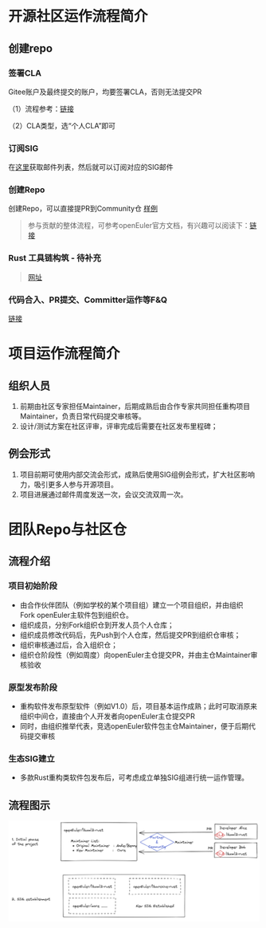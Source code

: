 # 开源社区运作流程简介

## 创建repo

### 签署CLA

Gitee账户及最终提交的账户，均要签署CLA，否则无法提交PR

（1）流程参考：[链接](https://www.openeuler.org/zh/community/contribution/)

（2）CLA类型，选“个人CLA”即可



### 订阅SIG

在[这里](https://www.openeuler.org/zh/community/mailing-list/)获取邮件列表，然后就可以订阅对应的SIG邮件




### 创建Repo

创建Repo，可以直接提PR到Community仓
[样例](https://gitee.com/openeuler/community/pulls/3527)

> 参与贡献的整体流程，可参考openEuler官方文档，有兴趣可以阅读下：[链接](https://www.openeuler.org/zh/community/contribution/detail.html#_4-%E8%B4%A1%E7%8C%AE%E5%8E%9F%E5%88%9B%E5%BC%80%E6%BA%90%E9%A1%B9%E7%9B%AE)



### Rust 工具链构筑 - 待补充

> [网址](https://openx.huawei.com/communityHome/postDetail?postId=3177&id=90&sid=722e5e7db9e711eba17afa163efec54d&source=w3)



### 代码合入、PR提交、Committer运作等F&Q

[链接](https://github.com/GeorgeCao-hw/georgedoc/blob/master/openEuler-Infra-FAQ.md)



# 项目运作流程简介
## 组织人员

1. 前期由社区专家担任Maintainer，后期成熟后由合作专家共同担任重构项目Maintainer，负责日常代码提交审核等。
2. 设计/测试方案在社区评审，评审完成后需要在社区发布里程碑；



## 例会形式
1. 项目前期可使用内部交流会形式，成熟后使用SIG组例会形式，扩大社区影响力，吸引更多人参与开源项目。
2. 项目进展通过邮件周度发送一次，会议交流双周一次。





# 团队Repo与社区仓

## 流程介绍

### 项目初始阶段

* 由合作伙伴团队（例如学校的某个项目组）建立一个项目组织，并由组织 Fork openEuler主软件包到组织仓。
* 组织成员，分别Fork组织仓到开发人员个人仓库；
* 组织成员修改代码后，先Push到个人仓库，然后提交PR到组织仓审核；
* 组织审核通过后，合入组织仓；
* 组织仓阶段性（例如周度）向openEuler主仓提交PR，并由主仓Maintainer审核验收

### 原型发布阶段

* 重构软件发布原型软件（例如V1.0）后，项目基本运作成熟；此时可取消原来组织中间仓，直接由个人开发者向openEuler主仓提交PR
* 同时，由组织推举代表，竞选openEuler软件包主仓Maintainer，便于后期代码提交审核

### 生态SIG建立

* 多款Rust重构类软件包发布后，可考虑成立单独SIG组进行统一运作管理。



## 流程图示

![社区仓库运作流程-V2](Readme.assets/社区仓库运作流程-V2.png)

